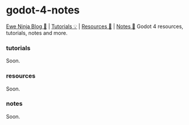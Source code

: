 # godot-4-notes

[Ewe Ninja Blog 📃](https://blog.ewe.ninja) | [Tutorials 💡](#tutorials) | [Resources 📕](#resources) | [Notes 📓](#notes)
Godot 4 resources, tutorials, notes and more.





### tutorials

Soon.

### resources

Soon.

### notes

Soon.
